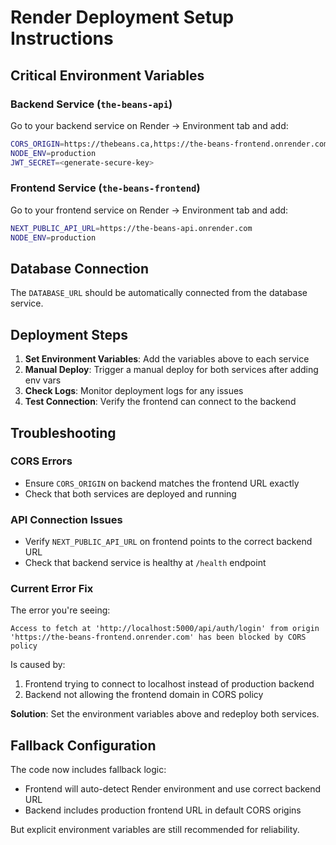 # Render Deployment Setup Instructions

## Critical Environment Variables

### Backend Service (`the-beans-api`)

Go to your backend service on Render → Environment tab and add:

```bash
CORS_ORIGIN=https://thebeans.ca,https://the-beans-frontend.onrender.com
NODE_ENV=production
JWT_SECRET=<generate-secure-key>
```

### Frontend Service (`the-beans-frontend`)

Go to your frontend service on Render → Environment tab and add:

```bash
NEXT_PUBLIC_API_URL=https://the-beans-api.onrender.com
NODE_ENV=production
```

## Database Connection

The `DATABASE_URL` should be automatically connected from the database service.

## Deployment Steps

1. **Set Environment Variables**: Add the variables above to each service
2. **Manual Deploy**: Trigger a manual deploy for both services after adding env vars
3. **Check Logs**: Monitor deployment logs for any issues
4. **Test Connection**: Verify the frontend can connect to the backend

## Troubleshooting

### CORS Errors
- Ensure `CORS_ORIGIN` on backend matches the frontend URL exactly
- Check that both services are deployed and running

### API Connection Issues
- Verify `NEXT_PUBLIC_API_URL` on frontend points to the correct backend URL
- Check that backend service is healthy at `/health` endpoint

### Current Error Fix

The error you're seeing:
```
Access to fetch at 'http://localhost:5000/api/auth/login' from origin 'https://the-beans-frontend.onrender.com' has been blocked by CORS policy
```

Is caused by:
1. Frontend trying to connect to localhost instead of production backend
2. Backend not allowing the frontend domain in CORS policy

**Solution**: Set the environment variables above and redeploy both services.

## Fallback Configuration

The code now includes fallback logic:
- Frontend will auto-detect Render environment and use correct backend URL
- Backend includes production frontend URL in default CORS origins

But explicit environment variables are still recommended for reliability.